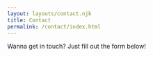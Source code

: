 ```yaml
---
layout: layouts/contact.njk
title: Contact
permalink: /contact/index.html
---
```

Wanna get in touch? Just fill out the form below!